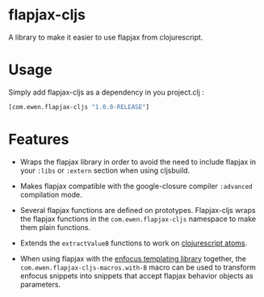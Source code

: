 flapjax-cljs
============

A library to make it easier to use flapjax from clojurescript.

Usage
=====

Simply add flapjax-cljs as a dependency in you project.clj :
```clojure
[com.ewen.flapjax-cljs "1.0.0-RELEASE"]
```

Features
========

* Wraps the flapjax library in order to avoid the need to include flapjax in your `:libs` or `:extern` section when using cljsbuild.

* Makes flapjax compatible with the google-closure compiler `:advanced` compilation mode.

* Several flapjax functions are defined on prototypes. Flapjax-cljs wraps the flapjax functions in the `com.ewen.flapjax-cljs` namespace to make them plain functions.

* Extends the `extractValueB` functions to work on [clojurescript atoms](http://clojure.org/atoms).

* When using flapjax with the [enfocus templating library](https://github.com/ckirkendall/enfocus) together, the `com.ewen.flapjax-cljs-macros.with-B` macro can be used to transform enfocus snippets into snippets that accept flapjax behavior objects as parameters.